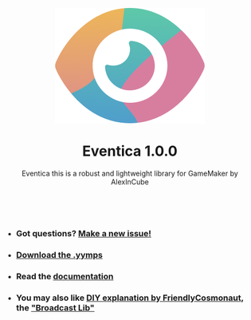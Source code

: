 <p align="center"><img src="https://raw.githubusercontent.com/alexincube/Eventica/master/LOGO.png" style="display:block; margin:auto; width:300px"></p>

<h1 align="center">Eventica 1.0.0</h1>

<p align="center">Eventica this is a robust and lightweight library for GameMaker by AlexInCube</p>

&nbsp;

&nbsp;

- ### Got questions? [Make a new issue!](https://github.com/AlexInCube/Eventica/issues/new)
- ### [Download the .yymps](https://github.com/AlexInCube/Eventica/releases)
- ### Read the [documentation](https://alexincube.github.io/Eventica/#/latest/)
- ### You may also like [DIY explanation by FriendlyCosmonaut](https://www.youtube.com/watch?v=jG_fTPMQPQI), the ["Broadcast Lib"](https://github.com/JulianDicken/Broadcast)

&nbsp;
